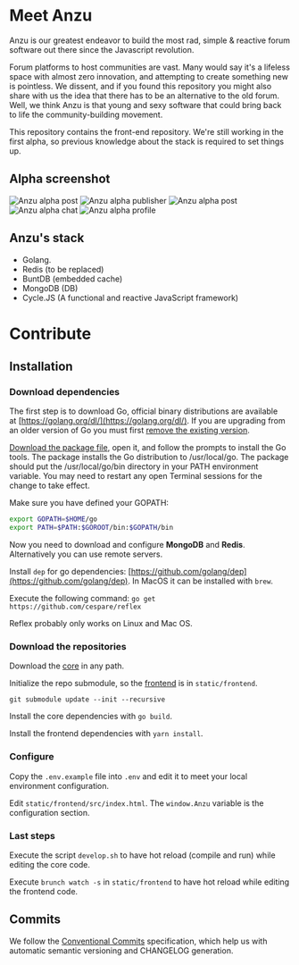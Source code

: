 # Meet Anzu

Anzu is our greatest endeavor to build the most rad, simple & reactive forum software out there since the Javascript revolution. 

Forum platforms to host communities are vast. Many would say it's a lifeless space with almost zero innovation, and attempting to create something new is pointless. We dissent, and if you found this repository you might also share with us the idea that there has to be an alternative to the old forum. Well, we think Anzu is that young and sexy software that could bring back to life the community-building movement.

This repository contains the front-end repository.
We're still working in the first alpha, so previous knowledge about the stack is required to set things up.

## Alpha screenshot
![Anzu alpha post](https://imgur.com/pXDutG0.png)
![Anzu alpha publisher](https://imgur.com/tF1ApnP.png)
![Anzu alpha post](https://imgur.com/IAv9V8C.png)
![Anzu alpha chat](https://imgur.com/vlari7x.png)
![Anzu alpha profile](https://imgur.com/uG4C9LE.png)

## Anzu's stack
- Golang.
- Redis (to be replaced)
- BuntDB (embedded cache)
- MongoDB (DB)
- Cycle.JS (A functional and reactive JavaScript framework)

# Contribute

## Installation

### Download dependencies
The first step is to download Go, official binary distributions are available at [https://golang.org/dl/](https://golang.org/dl/).
If you are upgrading from an older version of Go you must first [remove the existing version](https://golang.org/doc/install?download=go1.11.4.darwin-amd64.pkg#uninstall).

[Download the package file](https://golang.org/dl/), open it, and follow the prompts to install the Go tools. The package installs the Go distribution to /usr/local/go.
The package should put the /usr/local/go/bin directory in your PATH environment variable. You may need to restart any open Terminal sessions for the change to take effect.

Make sure you have defined your GOPATH:

```zsh
export GOPATH=$HOME/go
export PATH=$PATH:$GOROOT/bin:$GOPATH/bin
```

Now you need to download and configure **MongoDB** and **Redis**. Alternatively you can use remote servers.

Install `dep` for go dependencies: [https://github.com/golang/dep](https://github.com/golang/dep). In MacOS it can be installed with `brew`.

Execute the following command: `go get https://github.com/cespare/reflex`

Reflex probably only works on Linux and Mac OS.

### Download the repositories

Download the [core](http://github.com/tryanzu/core) in any path.

Initialize the repo submodule, so the [frontend](http://github.com/tryanzu/frontend) is in `static/frontend`.

```
git submodule update --init --recursive
```

Install the core dependencies with `go build`.

Install the frontend dependencies with `yarn install`.


### Configure

Copy the `.env.example` file into `.env` and edit it to meet your local environment configuration.

Edit `static/frontend/src/index.html`. The `window.Anzu` variable is the configuration section.

### Last steps

Execute the script `develop.sh` to have hot reload (compile and run) while editing the core code.

Execute `brunch watch -s` in `static/frontend` to have hot reload while editing the frontend code.

## Commits

We follow the [Conventional Commits](https://www.conventionalcommits.org) specification, which help us with automatic semantic versioning and CHANGELOG generation.